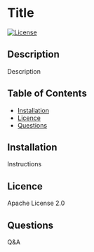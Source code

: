 # Title
[![License](https://img.shields.io/badge/License-Apache_2.0-blue.svg)](https://opensource.org/licenses/Apache-2.0)
## Description
Description

## Table of Contents
* [Installation](#installation)
* [Licence](#licence)
* [Questions](#questions)

## Installation
Instructions

## Licence
Apache License 2.0

## Questions
Q&A

